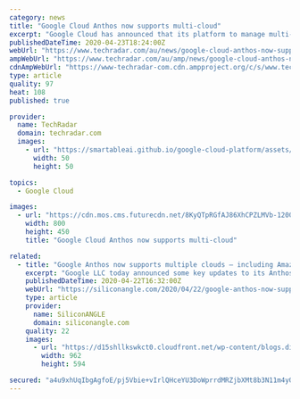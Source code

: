 ```yaml
---
category: news
title: "Google Cloud Anthos now supports multi-cloud"
excerpt: "Google Cloud has announced that its platform to manage multi-cloud workloads Anthos is now generally available for AWS though the company plans to add support for Microsoft Azure by the end of this year. Anthos aims to deliver on the promise of write once, run anywhere by allowing businesses to run their applications on existing on-prem ..."
publishedDateTime: 2020-04-23T18:24:00Z
webUrl: "https://www.techradar.com/au/news/google-cloud-anthos-now-supports-multi-cloud"
ampWebUrl: "https://www.techradar.com/au/amp/news/google-cloud-anthos-now-supports-multi-cloud"
cdnAmpWebUrl: "https://www-techradar-com.cdn.ampproject.org/c/s/www.techradar.com/au/amp/news/google-cloud-anthos-now-supports-multi-cloud"
type: article
quality: 97
heat: 108
published: true

provider:
  name: TechRadar
  domain: techradar.com
  images:
    - url: "https://smartableai.github.io/google-cloud-platform/assets/images/organizations/techradar.com-50x50.jpg"
      width: 50
      height: 50

topics:
  - Google Cloud

images:
  - url: "https://cdn.mos.cms.futurecdn.net/8KyQTpRGfAJ86XhCPZLMVb-1200-80.jpg"
    width: 800
    height: 450
    title: "Google Cloud Anthos now supports multi-cloud"

related:
  - title: "Google Anthos now supports multiple clouds – including Amazon’s"
    excerpt: "Google LLC today announced some key updates to its Anthos application platform, enabling it to support more workloads in different computing environments at a reduced cost. Google Anthos is a hybrid cloud application development platform that runs atop the open-source Kubernetes container orchestration software. It’s designed to host ..."
    publishedDateTime: 2020-04-22T16:32:00Z
    webUrl: "https://siliconangle.com/2020/04/22/google-anthos-now-supports-multiple-clouds-including-aws/"
    type: article
    provider:
      name: SiliconANGLE
      domain: siliconangle.com
    quality: 22
    images:
      - url: "https://d15shllkswkct0.cloudfront.net/wp-content/blogs.dir/1/files/2020/04/Google-Anthos.png"
        width: 962
        height: 594

secured: "a4u9xhUqIbgAgfoE/pj5Vbie+vIrlQHceYU3DoWprrdMRZjbXMt8b3N11m4yQSkyqmgtArBRtxQWUd14RqavvkR5f+ov/hG+jd8H48GKtFEmgu5rZnLWZFp2KBQVtw+17K1Y6ytpIF0XlwJF76iTHGVwQJnBAdIeJfH705DOWkBsA4J56DpnVdWt0HVa/rFH4JNQShSly7jgSQNeRYSHw/bmIcFJmnjMe30XEpX12HuDLhNqRBR3qF/ws7pJFjGw1F1XrJpDY7f1SSQoca4Qd/L3lUbQ9ORLTs/BtQku+8a+Zuu+1FW+3XPF6oKo4cFE;+/vlkK/0YJTizsbHc0nBhA=="
---
```



